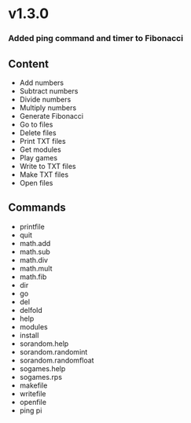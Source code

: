 # v1.3.0
### Added ping command and timer to Fibonacci

## Content

- Add numbers
- Subtract numbers
- Divide numbers
- Multiply numbers
- Generate Fibonacci
- Go to files
- Delete files
- Print TXT files
- Get modules
- Play games
- Write to TXT files
- Make TXT files
- Open files
## Commands

- printfile
- quit
- math.add
- math.sub
- math.div
- math.mult
- math.fib
- dir
- go
- del
- delfold
- help
- modules
- install
- sorandom.help
- sorandom.randomint
- sorandom.randomfloat
- sogames.help
- sogames.rps
- makefile
- writefile
- openfile
- ping
pi
